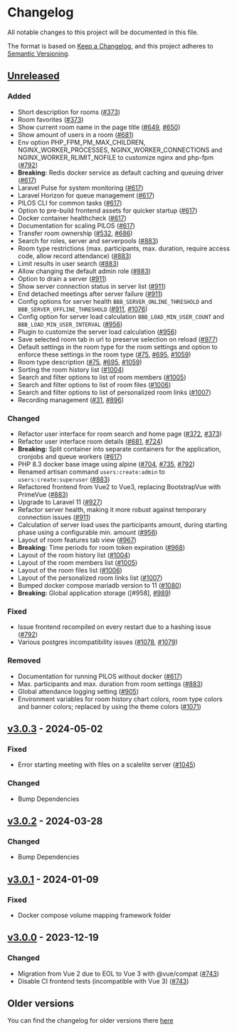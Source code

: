 # Changelog
All notable changes to this project will be documented in this file.

The format is based on [Keep a Changelog](https://keepachangelog.com/en/1.0.0/),
and this project adheres to [Semantic Versioning](https://semver.org/spec/v2.0.0.html).

## [Unreleased]
### Added
- Short description for rooms ([#373])
- Room favorites ([#373])
- Show current room name in the page title  ([#649], [#650])
- Show amount of users in a room ([#681])
- Env option PHP_FPM_PM_MAX_CHILDREN, NGINX_WORKER_PROCESSES, NGINX_WORKER_CONNECTIONS and NGINX_WORKER_RLIMIT_NOFILE to customize nginx and php-fpm ([#792])
- **Breaking:** Redis docker service as default caching and queuing driver ([#617])
- Laravel Pulse for system monitoring ([#617])
- Laravel Horizon for queue management ([#617])
- PILOS CLI for common tasks ([#617])
- Option to pre-build frontend assets for quicker startup ([#617])
- Docker container healthcheck ([#617])
- Documentation for scaling PILOS ([#617])
- Transfer room ownership ([#532], [#686])
- Search for roles, server and serverpools ([#883])
- Room type restrictions (max. participants, max. duration, require access code, allow record attendance) ([#883])
- Limit results in user search ([#883])
- Allow changing the default admin role ([#883])
- Option to drain a server ([#911])
- Show server connection status in server list ([#911])
- End detached meetings after server failure ([#911])
- Config options for server health `BBB_SERVER_ONLINE_THRESHOLD` and `BBB_SERVER_OFFLINE_THRESHOLD` ([#911], [#1076])
- Config option for server load calculation `BBB_LOAD_MIN_USER_COUNT` and `BBB_LOAD_MIN_USER_INTERVAL` ([#956])
- Plugin to customize the server load calculation ([#956])
- Save selected room tab in url to preserve selection on reload ([#977])
- Default settings in the room type for the room settings and option to enforce these settings in the room type ([#75], [#695], [#1059])
- Room type description ([#75], [#695], [#1059])
- Sorting the room history list ([#1004])
- Search and filter options to list of room members ([#1005])
- Search and filter options to list of room files ([#1006])
- Search and filter options to list of personalized room links ([#1007])
- Recording management ([#31], [#896]) 

### Changed
- Refactor user interface for room search and home page ([#372], [#373])
- Refactor user interface room details ([#681], [#724])
- **Breaking:** Split container into separate containers for the application, cronjobs and queue workers ([#617])
- PHP 8.3 docker base image using alpine ([#704], [#735], [#792])
- Renamed artisan command `users:create:admin` to `users:create:superuser` ([#883])
- Refactored frontend from Vue2 to Vue3, replacing BootstrapVue with PrimeVue ([#883])
- Upgrade to Laravel 11 ([#927])
- Refactor server health, making it more robust against temporary connection issues ([#911])
- Calculation of server load uses the participants amount, during starting phase using a configurable min. amount ([#956])
- Layout of room features tab view ([#967])
- **Breaking:** Time periods for room token expiration ([#968])
- Layout of the room history list ([#1004])
- Layout of the room members list ([#1005])
- Layout of the room files list ([#1006])
- Layout of the personalized room links list ([#1007])
- Bumped docker compose mariadb version to 11 ([#1080])
- **Breaking:** Global application storage ([#958], [#989])

### Fixed
- Issue frontend recompiled on every restart due to a hashing issue ([#792])
- Various postgres incompatibility issues ([#1078], [#1079])

### Removed
- Documentation for running PILOS without docker ([#617])
- Max. participants and max. duration from room settings ([#883])
- Global attendance logging setting ([#905])
- Environment variables for room history chart colors, room type colors and banner colors; replaced by using the theme colors ([#1071])

## [v3.0.3] - 2024-05-02
### Fixed
- Error starting meeting with files on a scalelite server ([#1045])

### Changed
- Bump Dependencies

## [v3.0.2] - 2024-03-28
### Changed
- Bump Dependencies

## [v3.0.1] - 2024-01-09
### Fixed
- Docker compose volume mapping framework folder

## [v3.0.0] - 2023-12-19
### Changed
- Migration from Vue 2 due to EOL to Vue 3 with @vue/compat ([#743])
- Disable CI frontend tests (incompatible with Vue 3) ([#743])

## Older versions
You can find the changelog for older versions there [here](https://github.com/THM-Health/PILOS/blob/2.x/CHANGELOG.md)

[#31]: https://github.com/THM-Health/PILOS/issues/31
[#75]: https://github.com/THM-Health/PILOS/issues/75
[#372]: https://github.com/THM-Health/PILOS/issues/372
[#373]: https://github.com/THM-Health/PILOS/pull/373
[#532]: https://github.com/THM-Health/PILOS/issues/532
[#617]: https://github.com/THM-Health/PILOS/pull/617
[#649]: https://github.com/THM-Health/PILOS/issues/649
[#650]: https://github.com/THM-Health/PILOS/pull/650
[#681]: https://github.com/THM-Health/PILOS/pull/681
[#686]: https://github.com/THM-Health/PILOS/pull/686
[#695]: https://github.com/THM-Health/PILOS/issues/695
[#704]: https://github.com/THM-Health/PILOS/issues/704
[#724]: https://github.com/THM-Health/PILOS/pull/724
[#735]: https://github.com/THM-Health/PILOS/pull/735
[#743]: https://github.com/THM-Health/PILOS/pull/743
[#792]: https://github.com/THM-Health/PILOS/pull/792
[#883]: https://github.com/THM-Health/PILOS/pull/883
[#896]: https://github.com/THM-Health/PILOS/pull/896
[#905]: https://github.com/THM-Health/PILOS/pull/905
[#911]: https://github.com/THM-Health/PILOS/pull/911
[#927]: https://github.com/THM-Health/PILOS/pull/927
[#956]: https://github.com/THM-Health/PILOS/pull/956
[#967]: https://github.com/THM-Health/PILOS/pull/967
[#968]: https://github.com/THM-Health/PILOS/pull/968
[#977]: https://github.com/THM-Health/PILOS/pull/977
[#985]: https://github.com/THM-Health/PILOS/issues/985
[#989]: https://github.com/THM-Health/PILOS/pull/989
[#1004]: https://github.com/THM-Health/PILOS/pull/1004
[#1005]: https://github.com/THM-Health/PILOS/pull/1005
[#1006]: https://github.com/THM-Health/PILOS/pull/1006
[#1007]: https://github.com/THM-Health/PILOS/pull/1007
[#1045]: https://github.com/THM-Health/PILOS/issues/1045
[#1059]: https://github.com/THM-Health/PILOS/pull/1059
[#1071]: https://github.com/THM-Health/PILOS/issues/1071
[#1076]: https://github.com/THM-Health/PILOS/issues/1076
[#1078]: https://github.com/THM-Health/PILOS/issues/1078
[#1079]: https://github.com/THM-Health/PILOS/pull/1079
[#1080]: https://github.com/THM-Health/PILOS/pull/1080

[unreleased]: https://github.com/THM-Health/PILOS/compare/v3.0.3...develop
[v3.0.0]: https://github.com/THM-Health/PILOS/releases/tag/v3.0.0
[v3.0.1]: https://github.com/THM-Health/PILOS/releases/tag/v3.0.1
[v3.0.2]: https://github.com/THM-Health/PILOS/releases/tag/v3.0.2
[v3.0.3]: https://github.com/THM-Health/PILOS/releases/tag/v3.0.3
